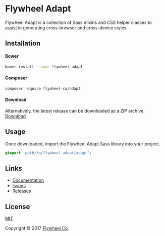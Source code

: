 # Flywheel Adapt

Flywheel Adapt is a collection of Sass mixins and CSS helper classes to assist in generating cross-browser and cross-device styles. 

## Installation

#### Bower
```sh
bower install --save flywheel-adapt
```

#### Composer
```sh
composer require flywheel-co/adapt
```

#### Download
Alternatively, the latest release can be downloaded as a ZIP archive.  
[Download](https://github.com/Flywheel-Co/flywheel-adapt/archive/master.zip)

## Usage

Once downloaded, import the Flywheel Adapt Sass library into your project. 

```SCSS
@import 'path/to/flywheel-adapt/adapt';
```

## Links

 - [Documentation](https://adapt.flywheel.co)
 - [Issues](https://github.com/Flywheel-Co/flywheel-adapt/issues)
 - [Releases](https://github.com/Flywheel-Co/flywheel-adapt/releases)

## License
[MIT](http://opensource.org/licenses/MIT)

Copyright &copy; 2017 [Flywheel Co](https://flywheel.co).